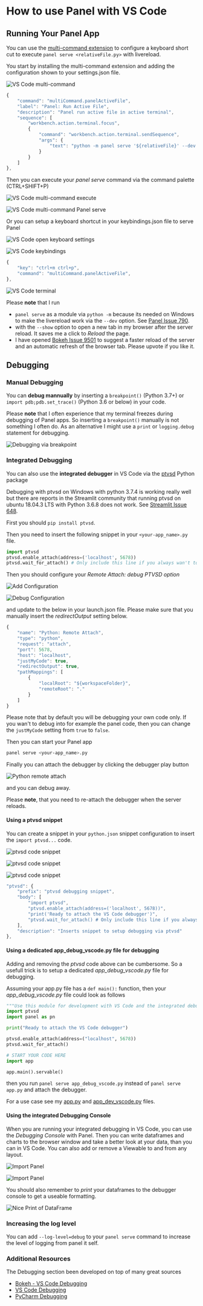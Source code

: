 # How to use Panel with VS Code

## Running Your Panel App

You can use the [multi-command extension](https://marketplace.visualstudio.com/items?itemName=ryuta46.multi-command) to configure a keyboard short cut to execute `panel serve <relativeFile.py>` with livereload.

You start by installing the multi-command extension and adding the configuration shown to your settings.json file.

![VS Code multi-command](_static/images/vscode_multi-command.png)

```typescript
{
    "command": "multiCommand.panelActiveFile",
    "label": "Panel: Run Active File",
    "description": "Panel run active file in active terminal",
    "sequence": [
        "workbench.action.terminal.focus",
        {
            "command": "workbench.action.terminal.sendSequence",
            "args": {
                "text": "python -m panel serve '${relativeFile}' --dev --show\u000D"
            }
        }
    ]
},
```

Then you can execute your *panel serve* command via the command palette (CTRL+SHIFT+P)

![VS Code multi-command execute](_static/images/vscode_multi-command_execute.png)

![VS Code multi-command Panel serve](_static/images/vscode_multi-command_panel_serve.png)

Or you can setup a keyboard shortcut in your keybindings.json file to serve Panel

![VS Code open keyboard settings](_static/images/vscode_open_keyboardshortcuts.png)

![VS Code keybindings](_static/images/vscode_keybindings_json.png)

```typescript
{
    "key": "ctrl+m ctrl+p",
    "command": "multiCommand.panelActiveFile",
},
```

![VS Code terminal](_static/images/vscode_terminal.png)

Please **note** that I run

- `panel serve` as a module via `python -m` because its needed on Windows to make the livereload work via the `--dev` option. See [Panel Issue 790](https://github.com/holoviz/panel/issues/790#issuecomment-556106677).
- with the `--show` option to open a new tab in my browser after the server reload. It saves me a click to *Reload* the page.
- I have opened [Bokeh Issue 9501](https://github.com/bokeh/bokeh/issues/9501) to suggest a faster reload of the server and an automatic refresh of the browser tab. Please upvote if you like it.

## Debugging

### Manual Debugging

You can **debug mannually** by inserting a `breakpoint()` (Python 3.7+) or `import pdb;pdb.set_trace()` (Python 3.6 or below) in your code.

Please **note** that I often experience that my terminal freezes during debugging of Panel apps. So inserting a `breakpoint()` manually is not something I often do. As an alternative I might use a `print` or `logging.debug` statement for debugging.

![Debugging via breakpoint](_static/images/vscode_breakpoint.png)

### Integrated Debugging

You can also use the **integrated debugger** in VS Code via the [ptvsd](https://github.com/microsoft/ptvsd) Python package

Debugging with ptvsd on Windows with python 3.7.4 is working really well but there are reports in the Streamlit community that running ptvsd on ubuntu 18.04.3 LTS with Python 3.6.8 does not work. See [Streamlit Issue 648](https://github.com/panel/streamlit/issues/648).

First you should `pip install ptvsd`.

Then you need to insert the following snippet in your `<your-app_name>.py` file.

```python
import ptvsd
ptvsd.enable_attach(address=('localhost', 5678))
ptvsd.wait_for_attach() # Only include this line if you always wan't to attach the debugger
```

Then you should configure your *Remote Attach: debug PTVSD option*

![Add Configuration](_static/images/vscode_add_configuration.png)

![Debug Configuration](_static/images/vscode_select_debugging_configuration.png)

and update to the below in your launch.json file. Please make sure that you manually insert the *redirectOutput* setting below.

```typescript
{
    "name": "Python: Remote Attach",
    "type": "python",
    "request": "attach",
    "port": 5678,
    "host": "localhost",
    "justMyCode": true,
    "redirectOutput": true,
    "pathMappings": [
        {
            "localRoot": "${workspaceFolder}",
            "remoteRoot": "."
        }
    ]
}
```

Please note that by default you will be debugging your own code only.
If you wan't to debug into for example the panel code, then you can change the `justMyCode` setting from `true` to `false`.

Then you can start your Panel app

```bash
panel serve <your-app_name>.py
```

Finally you can attach the debugger by clicking the debugger play button

![Python remote attach](_static/images/vscode_python_remote_attach.png)

and you can debug away.

Please **note**, that you need to re-attach the debugger when the server reloads.

#### Using a ptvsd snippet

You can create a snippet in your `python.json` snippet configuration to insert the `import ptvsd...` code.

![ptvsd code snippet](_static/images/vscode_configure_user_snippet.png)

![ptvsd code snippet](_static/images/vscode_configure_user_snippet_python.png)

![ptvsd code snippet](_static/images/vscode_ptvsd_snippet.png)

```typescript
"ptvsd": {
    "prefix": "ptvsd debugging snippet",
    "body": [
        "import ptvsd",
        "ptvsd.enable_attach(address=('localhost', 5678))",
        "print('Ready to attach the VS Code debugger')",
        "ptvsd.wait_for_attach() # Only include this line if you always wan't to attach the debugger",
    ],
    "description": "Inserts snippet to setup debugging via ptvsd"
},
```

#### Using a dedicated app_debug_vscode.py file for debugging

Adding and removing the *ptvsd* code above can be cumbersome. So a usefull trick is to setup a dedicated *app_debug_vscode.py* file for debugging.

Assuming your app.py file has a `def main():` function, then your *app_debug_vscode.py* file could look as follows

```python
"""Use this module for development with VS Code and the integrated debugger"""
import ptvsd
import panel as pn

print("Ready to attach the VS Code debugger")

ptvsd.enable_attach(address=("localhost", 5678))
ptvsd.wait_for_attach()

# START YOUR CODE HERE
import app

app.main().servable()
```

then you run `panel serve app_debug_vscode.py` instead of `panel serve app.py` and attach the debugger.

For a use case see my [app.py](https://github.com/MarcSkovMadsen/awesome-panel/blob/master/app.py) and [app_dev_vscode.py](https://github.com/MarcSkovMadsen/awesome-panel/blob/master/app_dev_vscode.py) files.

#### Using the integrated Debugging Console

When you are running your integrated debugging in VS Code, you can use the *Debugging Console* with
Panel. Then you can write dataframes and charts to the browser window
and take a better look at your data, than you can in VS Code. You can also add or remove a Viewable to and from any layout.

![Import Panel](_static/images/vscode_debugging_console1.png)

![Import Panel](_static/images/vscode_debugging_console2.png)

You should also remember to *print* your dataframes to the debugger console to get a useable formatting.

![Nice Print of DataFrame](_static/images/vscode_print_nice_dataframe.png)

### Increasing the log level

You can add `--log-level=debug` to your `panel serve` command to increase the level of logging from panel it self.

### Additional Resources

The Debugging section been developed on top of many great sources

- [Bokeh - VS Code Debugging](https://discourse.bokeh.org/t/debugging-recommendations/3934/6)
- [VS Code Debugging](https://code.visualstudio.com/Docs/editor/debugging)
- [PyCharm Debugging](https://discourse.bokeh.org/t/debugging-bokeh-serve-application-using-pycharm/1549/7)
